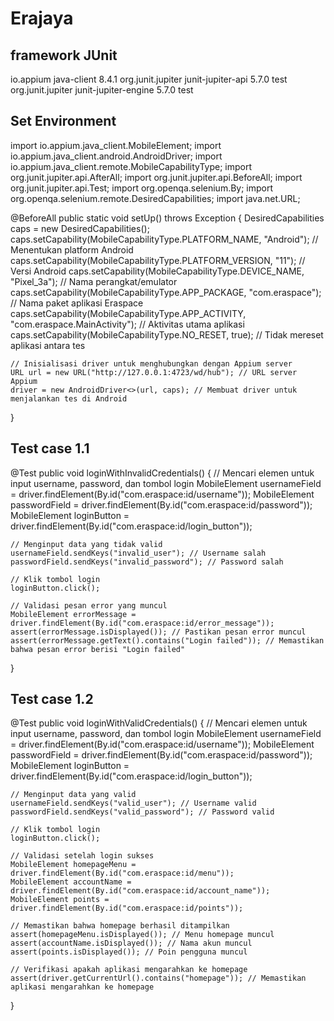 # Erajaya
## framework JUnit
<dependencies>
    <dependency>
        <groupId>io.appium</groupId>
        <artifactId>java-client</artifactId>
        <version>8.4.1</version>
    </dependency>
    <dependency>
        <groupId>org.junit.jupiter</groupId>
        <artifactId>junit-jupiter-api</artifactId>
        <version>5.7.0</version>
        <scope>test</scope>
    </dependency>
    <dependency>
        <groupId>org.junit.jupiter</groupId>
        <artifactId>junit-jupiter-engine</artifactId>
        <version>5.7.0</version>
        <scope>test</scope>
    </dependency>
</dependencies>

## Set Environment

import io.appium.java_client.MobileElement;
import io.appium.java_client.android.AndroidDriver;
import io.appium.java_client.remote.MobileCapabilityType;
import org.junit.jupiter.api.AfterAll;
import org.junit.jupiter.api.BeforeAll;
import org.junit.jupiter.api.Test;
import org.openqa.selenium.By;
import org.openqa.selenium.remote.DesiredCapabilities;
import java.net.URL;

@BeforeAll
public static void setUp() throws Exception {
    DesiredCapabilities caps = new DesiredCapabilities();
    caps.setCapability(MobileCapabilityType.PLATFORM_NAME, "Android"); // Menentukan platform Android
    caps.setCapability(MobileCapabilityType.PLATFORM_VERSION, "11");  // Versi Android
    caps.setCapability(MobileCapabilityType.DEVICE_NAME, "Pixel_3a"); // Nama perangkat/emulator
    caps.setCapability(MobileCapabilityType.APP_PACKAGE, "com.eraspace"); // Nama paket aplikasi Eraspace
    caps.setCapability(MobileCapabilityType.APP_ACTIVITY, "com.eraspace.MainActivity"); // Aktivitas utama aplikasi
    caps.setCapability(MobileCapabilityType.NO_RESET, true); // Tidak mereset aplikasi antara tes

    // Inisialisasi driver untuk menghubungkan dengan Appium server
    URL url = new URL("http://127.0.0.1:4723/wd/hub"); // URL server Appium
    driver = new AndroidDriver<>(url, caps); // Membuat driver untuk menjalankan tes di Android
}


## Test case 1.1

@Test
public void loginWithInvalidCredentials() {
    // Mencari elemen untuk input username, password, dan tombol login
    MobileElement usernameField = driver.findElement(By.id("com.eraspace:id/username"));
    MobileElement passwordField = driver.findElement(By.id("com.eraspace:id/password"));
    MobileElement loginButton = driver.findElement(By.id("com.eraspace:id/login_button"));
    
    // Menginput data yang tidak valid
    usernameField.sendKeys("invalid_user"); // Username salah
    passwordField.sendKeys("invalid_password"); // Password salah
    
    // Klik tombol login
    loginButton.click();
    
    // Validasi pesan error yang muncul
    MobileElement errorMessage = driver.findElement(By.id("com.eraspace:id/error_message"));
    assert(errorMessage.isDisplayed()); // Pastikan pesan error muncul
    assert(errorMessage.getText().contains("Login failed")); // Memastikan bahwa pesan error berisi "Login failed"
}

## Test case 1.2

@Test
public void loginWithValidCredentials() {
    // Mencari elemen untuk input username, password, dan tombol login
    MobileElement usernameField = driver.findElement(By.id("com.eraspace:id/username"));
    MobileElement passwordField = driver.findElement(By.id("com.eraspace:id/password"));
    MobileElement loginButton = driver.findElement(By.id("com.eraspace:id/login_button"));
    
    // Menginput data yang valid
    usernameField.sendKeys("valid_user"); // Username valid
    passwordField.sendKeys("valid_password"); // Password valid
    
    // Klik tombol login
    loginButton.click();
    
    // Validasi setelah login sukses
    MobileElement homepageMenu = driver.findElement(By.id("com.eraspace:id/menu"));
    MobileElement accountName = driver.findElement(By.id("com.eraspace:id/account_name"));
    MobileElement points = driver.findElement(By.id("com.eraspace:id/points"));
    
    // Memastikan bahwa homepage berhasil ditampilkan
    assert(homepageMenu.isDisplayed()); // Menu homepage muncul
    assert(accountName.isDisplayed()); // Nama akun muncul
    assert(points.isDisplayed()); // Poin pengguna muncul
    
    // Verifikasi apakah aplikasi mengarahkan ke homepage
    assert(driver.getCurrentUrl().contains("homepage")); // Memastikan aplikasi mengarahkan ke homepage
}

